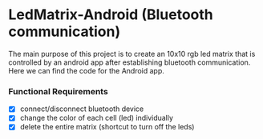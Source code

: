 # LedMatrix-Android (Bluetooth communication)

The main purpose of this project is to create an 10x10 rgb led matrix that is controlled by an android app after establishing bluetooth communication.
Here we can find the code for the Android app.

### Functional Requirements
- [x] connect/disconnect bluetooth device
- [x] change the color of each cell (led) individually
- [x] delete the entire matrix (shortcut to turn off the leds)
